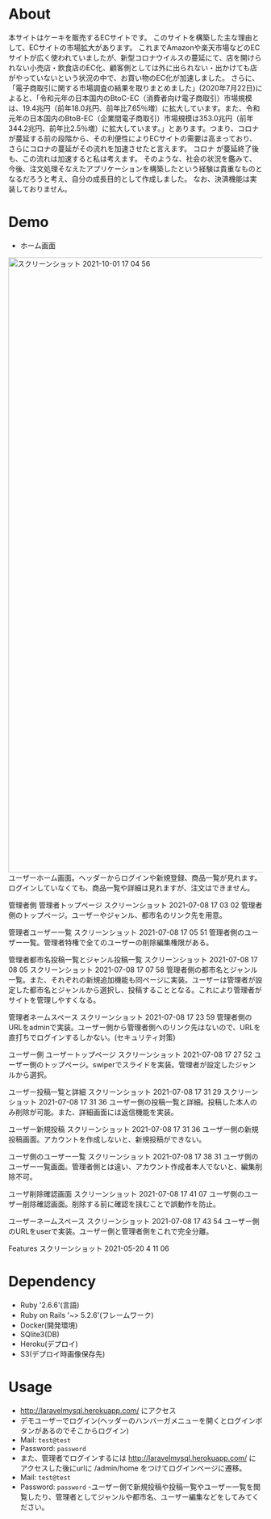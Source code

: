 # About 
本サイトはケーキを販売するECサイトです。
このサイトを構築した主な理由として、ECサイトの市場拡大があります。
これまでAmazonや楽天市場などのECサイトが広く使われていましたが、新型コロナウイルスの蔓延にて、店を開けられない小売店・飲食店のEC化、顧客側としては外に出られない・出かけても店がやっていないという状況の中で、お買い物のEC化が加速しました。
さらに、「電子商取引に関する市場調査の結果を取りまとめました」(2020年7月22日)によると、「令和元年の日本国内のBtoC-EC（消費者向け電子商取引）市場規模は、19.4兆円（前年18.0兆円、前年比7.65％増）に拡大しています。また、令和元年の日本国内のBtoB-EC（企業間電子商取引）市場規模は353.0兆円（前年344.2兆円、前年比2.5％増）に拡大しています。」とあります。つまり、コロナ が蔓延する前の段階から、その利便性によりECサイトの需要は高まっており、さらにコロナの蔓延がその流れを加速させたと言えます。
コロナ が蔓延終了後も、この流れは加速すると私は考えます。
そのような、社会の状況を鑑みて、今後、注文処理そなえたアプリケーションを構築したという経験は貴重なものとなるだろうと考え、自分の成長目的として作成しました。
なお、決済機能は実装しておりません。

# Demo
  - ホーム画面
<img width="1218" alt="スクリーンショット 2021-10-01 17 04 56" src="https://user-images.githubusercontent.com/68839987/135587763-66e44c50-cec0-4e9f-9119-2143b8a120c2.png">
ユーザーホーム画面。ヘッダーからログインや新規登録、商品一覧が見れます。ログインしていなくても、商品一覧や詳細は見れますが、注文はできません。



管理者側
管理者トップページ
スクリーンショット 2021-07-08 17 03 02
管理者側のトップページ。ユーザーやジャンル、都市名のリンク先を用意。


管理者ユーザー一覧
スクリーンショット 2021-07-08 17 05 51
管理者側のユーザー一覧。管理者特権で全てのユーザーの削除編集権限がある。


管理者都市名投稿一覧とジャンル投稿一覧
スクリーンショット 2021-07-08 17 08 05
スクリーンショット 2021-07-08 17 07 58
管理者側の都市名とジャンル一覧。また、それぞれの新規追加機能も同ページに実装。ユーザーは管理者が設定した都市名とジャンルから選択し、投稿することとなる。これにより管理者がサイトを管理しやすくなる。


管理者ネームスペース
スクリーンショット 2021-07-08 17 23 59
管理者側のURLをadminで実装。ユーザー側から管理者側へのリンク先はないので、URLを直打ちでログインするしかない。(セキュリティ対策)


ユーザー側
ユーザートップページ
スクリーンショット 2021-07-08 17 27 52
ユーザー側のトップページ。swiperでスライドを実装。管理者が設定したジャンルから選択。


ユーザー投稿一覧と詳細
スクリーンショット 2021-07-08 17 31 29
スクリーンショット 2021-07-08 17 31 36
ユーザー側の投稿一覧と詳細。投稿した本人のみ削除が可能。また、詳細画面には返信機能を実装。


ユーザー新規投稿
スクリーンショット 2021-07-08 17 31 36
ユーザー側の新規投稿画面。アカウントを作成しないと、新規投稿ができない。


ユーザ側のユーザー一覧
スクリーンショット 2021-07-08 17 38 31
ユーザ側のユーザー一覧画面。管理者側とは違い、アカウント作成者本人でないと、編集削除不可。


ユーザ削除確認画面
スクリーンショット 2021-07-08 17 41 07
ユーザ側のユーザー削除確認画面。削除する前に確認を挟むことで誤動作を防止。


ユーザーネームスペース
スクリーンショット 2021-07-08 17 43 54
ユーザー側のURLをuserで実装。ユーザー側と管理者側をこれで完全分離。






Features
スクリーンショット 2021-05-20 4 11 06






# Dependency
  - Ruby '2.6.6'(言語)
  - Ruby on Rails  '~> 5.2.6'(フレームワーク)
  - Docker(開発環境)
  - SQlite3(DB)
  - Heroku(デプロイ)
  - S3(デプロイ時画像保存先)

# Usage
  - http://laravelmysql.herokuapp.com/ にアクセス
  - デモユーザーでログイン(ヘッダーのハンバーガメニューを開くとログインボタンがあるのでそこからログイン)
  - Mail: `test@test`
  - Password: `password`
  - また、管理者でログインするには http://laravelmysql.herokuapp.com/ にアクセスした後にurlに /admin/home をつけてログインページに遷移。
  - Mail: `test@test`
  - Password: `password`
  -ユーザー側で新規投稿や投稿一覧やユーザー一覧を閲覧したり、管理者としてジャンルや都市名、ユーザー編集などをしてみてください。
